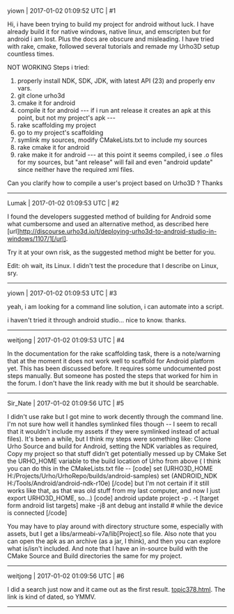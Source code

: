 yiown | 2017-01-02 01:09:52 UTC | #1

Hi, i have been trying to build my project for android without luck.
I have already build it for native windows, native linux, and emscripten but for android i am lost.
Plus the docs are obscure and misleading.
I have tried with rake, cmake, followed several tutorials and remade my Urho3D setup countless times.

NOT WORKING Steps i tried:
1. properly install NDK, SDK, JDK, with latest API (23) and properly env vars.
2. git clone urho3d
3. cmake it for android
4. compile it for android
--- if i run ant release it creates an apk at this point, but not my project's apk ---
5. rake scaffolding my project
6. go to my project's scaffolding
8. symlink my sources, modify CMakeLists.txt to include my sources
7. rake cmake it for android
8. rake make it for android
--- at this point it seems compiled, i see .o files for my sources, but "ant release" will fail and even "android update" since neither have the required xml files.

Can you clarify how to compile a user's project based on Urho3D ?
Thanks

-------------------------

Lumak | 2017-01-02 01:09:53 UTC | #2

I found the developers suggested method of building for Android some what cumbersome and used an alternative method, as described here [url]http://discourse.urho3d.io/t/deploying-urho3d-to-android-studio-in-windows/1107/1[/url].

Try it at your own risk, as the suggested method might be better for you.

Edit: oh wait, its Linux.  I didn't test the procedure that I describe on Linux, sry.

-------------------------

yiown | 2017-01-02 01:09:53 UTC | #3

yeah, i am looking for a command line solution, i can automate into a script.

i haven't tried it through android studio... nice to know. thanks.

-------------------------

weitjong | 2017-01-02 01:09:53 UTC | #4

In the documentation for the rake scaffolding task, there is a note/warning that at the moment it does not work well to scaffold for Android platform yet. This has been discussed before. It requires some undocumented post steps manually. But someone has posted the steps that worked for him in the forum. I don't have the link ready with me but it should be searchable.

-------------------------

Sir_Nate | 2017-01-02 01:09:56 UTC | #5

I didn't use rake but I got mine to work decently through the command line. I'm not sure how well it handles symlinked files though -- I seem to recall that it wouldn't include my assets if they were symlinked instead of actual files). It's been a while, but I think my steps were something like:
Clone Urho Source and build for Android, setting the NDK variables as required,
Copy my project so that stuff didn't get potentially messed up by CMake
Set the URHO_HOME variable to the build location of Urho from above ( I think you can do this in the CMakeLists.txt file -- 
[code]
set (URHO3D_HOME H:/Projects/Urho/UrhoRepo/builds/android-samples)
set (ANDROID_NDK H:/Tools/Android/android-ndk-r10e)
[/code]
but I'm not certain if it still works like that, as that was old stuff from my last computer, and now I just export URHO3D_HOME, so...)
[code]
android update project -p . -t [target form android list targets]
make -j8
ant debug
ant installd # while the device is connected
[/code]

You may have to play around with directory structure some, especially with assets, but I get a libs/armeabi-v7a/lib[Project].so file.
Also note that you can open the apk as an archive (as a jar, I think), and then you can explore what is/isn't included.
And note that I have an in-source build with the CMake Source and Build directories the same for my project.

-------------------------

weitjong | 2017-01-02 01:09:56 UTC | #6

I did a search just now and it came out as the first result. [topic378.html](http://discourse.urho3d.io/t/solved-using-scripting-with-android/386/1). The link is kind of dated, so YMMV.

-------------------------

